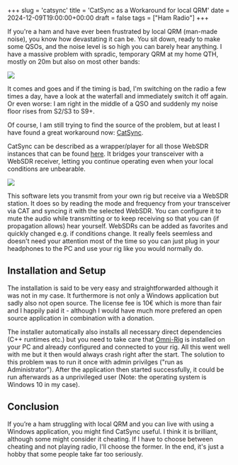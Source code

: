 +++
slug = 'catsync'
title = 'CatSync as a Workaround for local QRM'
date = 2024-12-09T19:00:00+00:00
draft = false
tags = ["Ham Radio"]
+++

If you're a ham and have ever been frustrated by local QRM (man-made noise), you know how devastating it can be. You sit down, ready to make some QSOs, and the noise level is so high you can barely hear anything. I have a massive problem with spradic, temporary QRM at my home QTH, mostly on 20m but also on most other bands:

![](/img/catsync-01.jpg)

It comes and goes and if the timing is bad, I'm switching on the radio a few times a day, have a look at the waterfall and immediately switch it off again. Or even worse: I am right in the middle of a QSO and suddenly my noise floor rises from S2/S3 to S9+.

Of course, I am still trying to find the source of the problem, but at least I have found a great workaround now: [CatSync](https://catsyncsdr.wordpress.com/).

CatSync can be described as a wrapper/player for all those WebSDR instances that can be found [here](http://websdr.org). It bridges your transceiver with a WebSDR receiver, letting you continue operating even when your local conditions are unbearable.

![](/img/catsync-02.jpg)

This software lets you transmit from your own rig but receive via a WebSDR station. It does so by reading the mode and frequency from your transceiver via CAT and syncing it with the selected WebSDR. You can configure it to mute the audio while transmitting or to keep receiving so that you can (if propagation allows) hear yourself. WebSDRs can be added as favorites and quickly changed e.g. if conditions change. It really feels seemless and doesn't need your attention most of the time so you can just plug in your headphones to the PC and use your rig like you would normally do.

## Installation and Setup

The installation is said to be very easy and straightforwarded although it was not in my case. It furthermore is not only a Windows application but sadly also not open source. The license fee is 10€ which is more than fair and I happily paid it - although I would have much more prefered an open source application in combination with a donation. 

The installer automatically also installs all necessary direct dependencies (C++ runtimes etc.) but you need to take care that [Omni-Rig](https://www.dxatlas.com/OmniRig/) is installed on your PC and already configured and connected to your rig. All this went well with me but it then would always crash right after the start. The solution to this problem was to run it once with admin privilges ("run as Administrator"). After the application then started successfully, it could be run afterwards as a unprivileged user (Note: the operating system is Windows 10 in my case).

## Conclusion

If you’re a ham struggling with local QRM and you can live with using a Windows application, you might find CatSync useful. I think it is brilliant, although some might consider it cheating. If I have to choose between cheating and not playing radio, I'll choose the former. In the end, it's just a hobby that some people take far too seriously.

